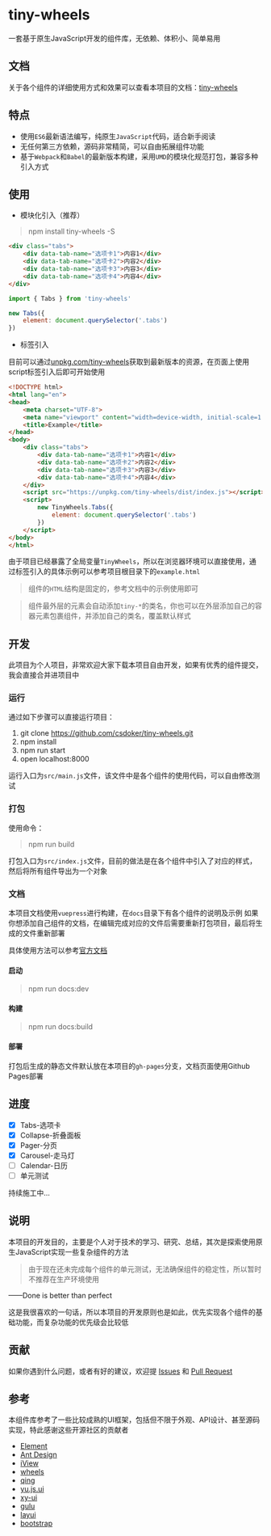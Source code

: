 # tiny-wheels

一套基于原生JavaScript开发的组件库，无依赖、体积小、简单易用

## 文档

关于各个组件的详细使用方式和效果可以查看本项目的文档：[tiny-wheels](https://csdoker.github.io/tiny-wheels/)

## 特点

- 使用`ES6`最新语法编写，纯原生`JavaScript`代码，适合新手阅读
- 无任何第三方依赖，源码非常精简，可以自由拓展组件功能
- 基于`Webpack`和`Babel`的最新版本构建，采用`UMD`的模块化规范打包，兼容多种引入方式

## 使用

- 模块化引入（推荐）

> npm install tiny-wheels -S

```html
<div class="tabs">
    <div data-tab-name="选项卡1">内容1</div>
    <div data-tab-name="选项卡2">内容2</div>
    <div data-tab-name="选项卡3">内容3</div>
    <div data-tab-name="选项卡4">内容4</div>
</div>
```

```javascript
import { Tabs } from 'tiny-wheels'

new Tabs({
    element: document.querySelector('.tabs')
})
```

- 标签引入

目前可以通过[unpkg.com/tiny-wheels](https://unpkg.com/tiny-wheels/dist/index.js)获取到最新版本的资源，在页面上使用script标签引入后即可开始使用

```html
<!DOCTYPE html>
<html lang="en">
<head>
    <meta charset="UTF-8">
    <meta name="viewport" content="width=device-width, initial-scale=1.0">
    <title>Example</title>
</head>
<body>
    <div class="tabs">
        <div data-tab-name="选项卡1">内容1</div>
        <div data-tab-name="选项卡2">内容2</div>
        <div data-tab-name="选项卡3">内容3</div>
        <div data-tab-name="选项卡4">内容4</div>
    </div>
    <script src="https://unpkg.com/tiny-wheels/dist/index.js"></script>
    <script>
        new TinyWheels.Tabs({
            element: document.querySelector('.tabs')
        })
    </script>
</body>
</html>
```

由于项目已经暴露了全局变量`TinyWheels`，所以在浏览器环境可以直接使用，通过标签引入的具体示例可以参考项目根目录下的`example.html`

> 组件的`HTML`结构是固定的，参考文档中的示例使用即可

> 组件最外层的元素会自动添加`tiny-*`的类名，你也可以在外层添加自己的容器元素包裹组件，并添加自己的类名，覆盖默认样式

## 开发

此项目为个人项目，非常欢迎大家下载本项目自由开发，如果有优秀的组件提交，我会直接合并进项目中

### 运行

通过如下步骤可以直接运行项目：

1. git clone https://github.com/csdoker/tiny-wheels.git
2. npm install
3. npm run start
4. open localhost:8000

运行入口为`src/main.js`文件，该文件中是各个组件的使用代码，可以自由修改测试

### 打包

使用命令：

> npm run build

打包入口为`src/index.js`文件，目前的做法是在各个组件中引入了对应的样式，然后将所有组件导出为一个对象

### 文档

本项目文档使用`vuepress`进行构建，在`docs`目录下有各个组件的说明及示例
如果你想添加自己组件的文档，在编辑完成对应的文件后需要重新打包项目，最后将生成的文件重新部署

具体使用方法可以参考[官方文档](https://vuepress.vuejs.org/zh/)

#### 启动

> npm run docs:dev

#### 构建

> npm run docs:build

#### 部署

打包后生成的静态文件默认放在本项目的`gh-pages`分支，文档页面使用Github Pages部署

## 进度

- [x] Tabs-选项卡
- [x] Collapse-折叠面板
- [x] Pager-分页
- [x] Carousel-走马灯
- [ ] Calendar-日历
- [ ] 单元测试

持续施工中...

## 说明

本项目的开发目的，主要是个人对于技术的学习、研究、总结，其次是探索使用原生JavaScript实现一些复杂组件的方法

> 由于现在还未完成每个组件的单元测试，无法确保组件的稳定性，所以暂时不推荐在生产环境使用

——Done is better than perfect

这是我很喜欢的一句话，所以本项目的开发原则也是如此，优先实现各个组件的基础功能，而复杂功能的优先级会比较低

## 贡献

如果你遇到什么问题，或者有好的建议，欢迎提 [Issues](https://github.com/csdoker/tiny-wheels/issues) 和 [Pull Request](https://github.com/csdoker/tiny-wheels/pulls)

## 参考

本组件库参考了一些比较成熟的UI框架，包括但不限于外观、API设计、甚至源码实现，特此感谢这些开源社区的贡献者

- [Element](https://element.eleme.cn/#/zh-CN)
- [Ant Design](https://ant.design/)
- [iView](https://www.iviewui.com/)
- [wheels](https://github.com/FrankFang/wheels)
- [qing](https://github.com/veedrin/qing)
- [yu.js.ui](https://github.com/yurencloud/yu.js.ui/)
- [xy-ui](https://github.com/XboxYan/xy-ui)
- [gulu](https://github.com/FrankFang/gulu)
- [layui](https://www.layui.com/)
- [bootstrap](https://www.bootcss.com/)